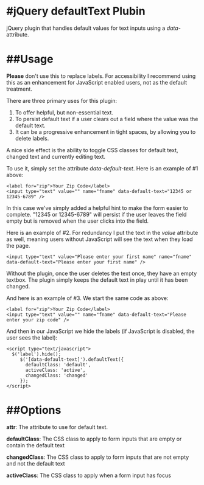 #jQuery defaultText Plubin
=========================
jQuery plugin that handles default values for text inputs using a *data-* attribute.

##Usage
=========================
**Please** don't use this to replace labels. For accessibility I recommend using this as an enhancement for JavaScript enabled users, not as the default treatment. 

There are three primary uses for this plugin:

1. To offer helpful, but non-essential text.
2. To persist default text if a user clears out a field where the value was the default text. 
3. It can be a progressive enhancement in tight spaces, by allowing you to delete labels.

A nice side effect is the ability to toggle CSS classes for default text, changed text and currently editing text.

To use it, simply set the attribute *data-default-text*. Here is an example of #1 above:
    
    <label for="zip">Your Zip Code</label>
    <input type="text" value="" name="fname" data-default-text="12345 or 12345-6789" />

In this case we've simply added a helpful hint to make the form easier to complete. "12345 or 12345-6789" will persist if the user leaves the field empty but is removed when the user clicks into the field.

Here is an example of #2. For redundancy I put the text in the *value* attribute as well, meaning users without JavaScript will see the text when they load the page.

    <input type="text" value="Please enter your first name" name="fname" data-default-text="Please enter your first name" />

Without the plugin, once the user deletes the text once, they have an empty textbox. The plugin simply keeps the default text in play until it has been changed.

And here is an example of #3. We start the same code as above:
    
    <label for="zip">Your Zip Code</label>
    <input type="text" value="" name="fname" data-default-text="Please enter your zip code" />

And then in our JavaScript we hide the labels (if JavaScript is disabled, the user sees the label):

    <script type="text/javascript">
      $('label').hide();
         $('[data-default-text]').defaultText({
           defaultClass: 'default',
           activeClass: 'active',
           changedClass: 'changed'
         });
    </script>


##Options
=========================
**attr**: The attribute to use for default text.

**defaultClass**: The CSS class to apply to form inputs that are empty or contain the default text

**changedClass**: The CSS class to apply to form inputs that are not empty and not the default text

**activeClass**:  The CSS class to apply when a form input has focus